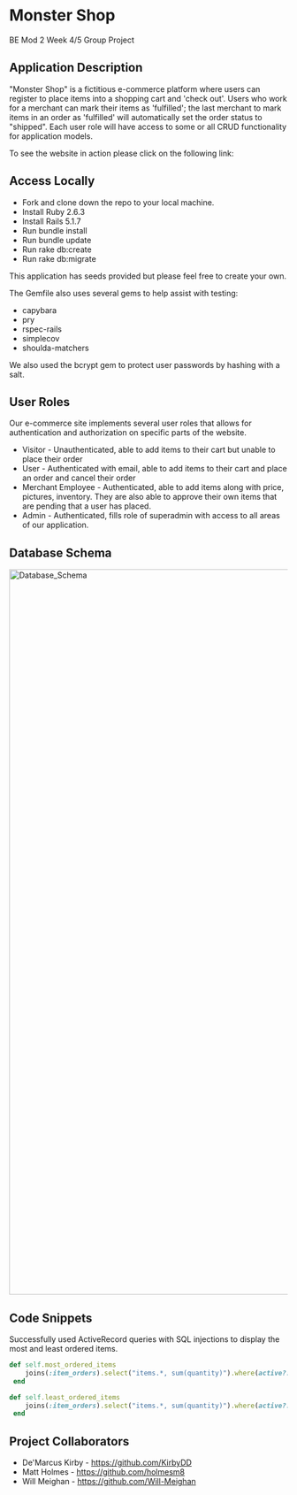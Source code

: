 # Monster Shop

BE Mod 2 Week 4/5 Group Project


## Application Description

"Monster Shop" is a fictitious e-commerce platform where users can register to place items into a shopping cart and 'check out'. Users who work for a merchant can mark their items as 'fulfilled'; the last merchant to mark items in an order as 'fulfilled' will automatically set the order status to "shipped". Each user role will have access to some or all CRUD functionality for application models.

To see the website in action please click on the following link:


## Access Locally

* Fork and clone down the repo to your local machine.
* Install Ruby 2.6.3
* Install Rails 5.1.7
* Run bundle install
* Run bundle update
* Run rake db:create
* Run rake db:migrate

This application has seeds provided but please feel free to create your own.

The Gemfile also uses several gems to help assist with testing:

* capybara
* pry
* rspec-rails
* simplecov
* shoulda-matchers

We also used the bcrypt gem to protect user passwords by hashing with a salt.


## User Roles

Our e-commerce site implements several user roles that allows for authentication
and authorization on specific parts of the website.

* Visitor - Unauthenticated, able to add items to their cart but unable to place
their order
* User - Authenticated with email, able to add items to their cart and place an
order and cancel their order
* Merchant Employee - Authenticated, able to add items along with price,
pictures, inventory. They are also able to approve their own items that are
pending that a user has placed.
* Admin - Authenticated, fills role of superadmin with access to all areas of
our application.


## Database Schema


<img width="1312" alt="Database_Schema" src="https://user-images.githubusercontent.com/12539215/75473424-0b1e0900-598d-11ea-8f13-e8852ff39c58.png">


## Code Snippets

Successfully used ActiveRecord queries with SQL injections to display
the most and least ordered items.

```ruby
def self.most_ordered_items
    joins(:item_orders).select("items.*, sum(quantity)").where(active?: true).group(:id).order("sum DESC").limit(5)
 end

def self.least_ordered_items
    joins(:item_orders).select("items.*, sum(quantity)").where(active?: true).group(:id).order("sum").limit(5)
 end
```


## Project Collaborators

* De'Marcus Kirby - https://github.com/KirbyDD
* Matt Holmes - https://github.com/holmesm8
* Will Meighan - https://github.com/Will-Meighan
